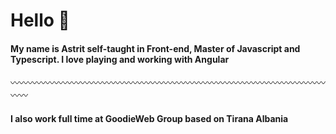 <h1>Hello 👋</h1>

<h4>My name is Astrit self-taught in Front-end, Master of Javascript and Typescript.
I love playing and working with Angular</h4>
〰️〰️〰️〰️〰️〰️〰️〰️〰️〰️〰️〰️〰️〰️〰️〰️〰️〰️〰️〰️〰️〰️〰️〰️〰️〰️〰️〰️〰️〰️〰️〰️〰️〰️〰️〰️〰️〰️

<h4>I also work full time at GoodieWeb Group based on Tirana Albania </h4>
